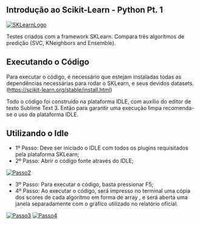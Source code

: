 ## Introdução ao Scikit-Learn - Python Pt. 1

[![SKLearnLogo](https://scikit-learn.org/stable/_static/scikit-learn-logo-small.png)](https://scikit-learn.org/)

Testes criados com a framework SKLearn. Compara três algorítmos de predição (SVC, KNeighbors and Ensemble).

## Executando o Código

Para executar o código, é necessário que estejam instaladas todas as dependências necessárias para rodar o SKLearn, e seus devidos datasets.
(https://scikit-learn.org/stable/install.html)

Todo o código foi construído na plataforma IDLE, com auxílio do editor de texto Sublime Text 3. Então para garantir uma execução limpa recomenda-se o uso da plataforma IDLE.

## Utilizando o Idle

- 1º Passo: Deve ser iniciado o IDLE com todos os plugins requisitados pela plataforma SKLearn;
- 2º Passo: Abrir o código fonte através do IDLE;

[![Passo2](https://imgur.com/n21jReA.png)](https://imgur.com/n21jReA.png)

- 3º Passo: Para executar o código, basta pressionar F5;
- 4º Passo: Ao executar o código, será impresso no terminal uma cópia dos scores de cada algorítmo em forma de array
, e será aberta uma janela separadamente com o gráfico utilizado no relatório oficial.

[![Passo3](https://imgur.com/pSDtflc.png)](https://imgur.com/pSDtflc.png)
[![Passo4](https://imgur.com/8boocLi.png)](https://imgur.com/8boocLi.png)

```python

```

